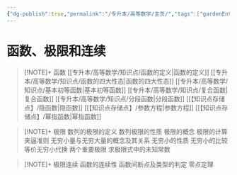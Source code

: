 ```yaml
---
{"dg-publish":true,"permalink":"/专升本/高等数学/主页/","tags":["gardenEntry"],"noteIcon":""}
---
```


# 函数、极限和连续
> [!NOTE]+ 函数
> [[专升本/高等数学/知识点/函数的定义\|函数的定义]]
> [[专升本/高等数学/知识点/函数的四大性态\|函数的四大性态]]
> [[专升本/高等数学/知识点/基本初等函数\|基本初等函数]]
> [[专升本/高等数学/知识点/复合函数\|复合函数]]
> [[专升本/高等数学/知识点/分段函数\|分段函数]]
> [[【知识点存储点】/隐函数\|隐函数]]
> [[【知识点存储点】/参数方程\|参数方程]]
> [[【知识点存储点】/幂指函数\|幂指函数]]

> [!NOTE]+ 极限
 数列的极限的定义
 数列极限的性质
 极限的概念
 极限的计算
 夹逼准则
 无穷小量与无穷大量的概念及其关系
 无穷小的性质
 无穷小的比较
 等价无穷小代换
 两个重要极限
 求极限式中的未知常数
 
> [!NOTE]+ 极限连续
 函数的连续性
 函数间断点及类型的判定
 零点定理
